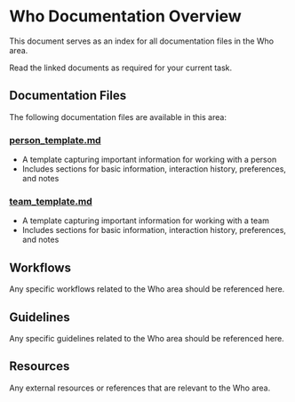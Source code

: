 # Who Documentation Overview

This document serves as an index for all documentation files in the Who area.

Read the linked documents as required for your current task.

## Documentation Files

The following documentation files are available in this area:

### [person_template.md](./person_template.md)
- A template capturing important information for working with a person
- Includes sections for basic information, interaction history, preferences, and notes

### [team_template.md](./team_template.md)
- A template capturing important information for working with a team
- Includes sections for basic information, interaction history, preferences, and notes

## Workflows

Any specific workflows related to the Who area should be referenced here.

## Guidelines

Any specific guidelines related to the Who area should be referenced here.

## Resources

Any external resources or references that are relevant to the Who area.